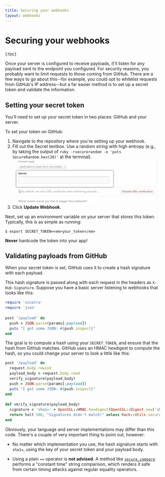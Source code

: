 ```yaml
---
title: Securing your webhooks
layout: webhooks
---
```


# Securing your webhooks

{:toc}

Once your server is configured to receive payloads, it'll listen for any payload sent to the endpoint you configured. For security reasons, you probably want to limit requests to those coming from GitHub. There are a few ways to go about this--for example, you could opt to whitelist requests from GitHub's IP address--but a far easier method is to set up a secret token and validate the information.


## Setting your secret token

You'll need to set up your secret token in two places: GitHub and your server.

To set your token on GitHub:

1. Navigate to the repository where you're setting up your webhook.
2. Fill out the Secret textbox. Use a random string with high entropy (e.g., by taking the output of `ruby -rsecurerandom -e 'puts SecureRandom.hex(20)'` at the terminal).
![Webhook secret token field](/assets/images/webhook_secret_token.png)
3. Click **Update Webhook**.

Next, set up an environment variable on your server that stores this token. Typically, this is as simple as running:

``` command-line
$ export SECRET_TOKEN=<em>your_token</em>
```

**Never** hardcode the token into your app!

## Validating payloads from GitHub

When your secret token is set, GitHub uses it to create a hash signature with each payload.

This hash signature is passed along with each request in the headers as `X-Hub-Signature`. Suppose you have a basic server listening to webhooks that looks like this:

``` ruby
require 'sinatra'
require 'json'

post '/payload' do
  push = JSON.parse(params[:payload])
  puts "I got some JSON: #{push.inspect}"
end
```

The goal is to compute a hash using your `SECRET_TOKEN`, and ensure that the hash from GitHub matches. GitHub uses an HMAC hexdigest to compute the hash, so you could change your server to look a little like this:

``` ruby
post '/payload' do
  request.body.rewind
  payload_body = request.body.read
  verify_signature(payload_body)
  push = JSON.parse(params[:payload])
  puts "I got some JSON: #{push.inspect}"
end

def verify_signature(payload_body)
  signature = 'sha1=' + OpenSSL::HMAC.hexdigest(OpenSSL::Digest.new('sha1'), ENV['SECRET_TOKEN'], payload_body)
  return halt 500, "Signatures didn't match!" unless Rack::Utils.secure_compare(signature, request.env['HTTP_X_HUB_SIGNATURE'])
end
```

Obviously, your language and server implementations may differ than this code. There's a couple of very important thing to point out, however:

* No matter which implementation you use, the hash signature starts with `sha1=`, using the key of your secret token and your payload body.

* Using a plain `==` operator is **not advised**. A method like [`secure_compare`][secure_compare] performs a "constant time" string comparison, which renders it safe from certain timing attacks against regular equality operators.

[secure_compare]: http://rubydoc.info/github/rack/rack/master/Rack/Utils.secure_compare
